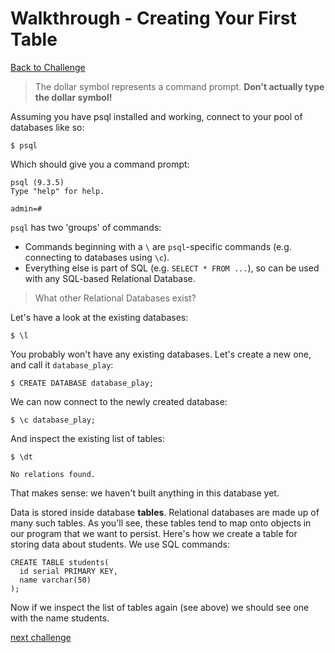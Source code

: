 # Walkthrough - Creating Your First Table

[Back to Challenge](../04_creating_your_first_table.md)

> The dollar symbol represents a command prompt. **Don't actually type the dollar symbol!**

Assuming you have psql installed and working, connect to your pool of databases like so:

    $ psql

Which should give you a command prompt:

    psql (9.3.5)
    Type "help" for help.

    admin=#

`psql` has two 'groups' of commands: 

- Commands beginning with a `\` are `psql`-specific commands (e.g. connecting to databases using `\c`). 
- Everything else is part of SQL (e.g. `SELECT * FROM ...`), so can be used with any SQL-based Relational Database.

> What other Relational Databases exist?

Let's have a look at the existing databases:

    $ \l

You probably won't have any existing databases. Let's create a new one, and call it `database_play`:

    $ CREATE DATABASE database_play;

We can now connect to the newly created database:

    $ \c database_play;

And inspect the existing list of tables:

    $ \dt

    No relations found.

That makes sense: we haven't built anything in this database yet.

Data is stored inside database **tables**. Relational databases are made up of many such tables. As you'll see, these tables tend to map onto objects in our program that we want to persist. Here's how we create a table for storing data about students. We use SQL commands:

    CREATE TABLE students(
      id serial PRIMARY KEY,
      name varchar(50)
    );

Now if we inspect the list of tables again (see above) we should see one with the name students.

[next challenge](../05_manipulating_table_data.md)
